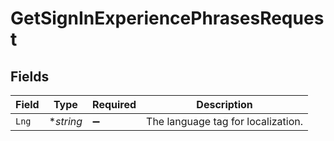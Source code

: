 # GetSignInExperiencePhrasesRequest


## Fields

| Field                              | Type                               | Required                           | Description                        |
| ---------------------------------- | ---------------------------------- | ---------------------------------- | ---------------------------------- |
| `Lng`                              | **string*                          | :heavy_minus_sign:                 | The language tag for localization. |